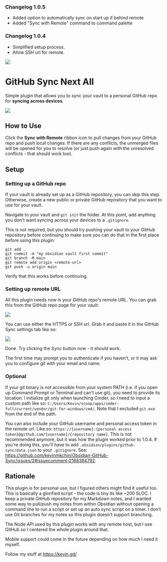 ### Changelog 1.0.5
- Added option to automatically sync on start up if behind remote
- Added "Sync with Remote" command to command palette

### Changelog 1.0.4
- Simplified setup process.
- Allow SSH url for remote.

![](https://img.shields.io/badge/dynamic/json?logo=obsidian&color=%23483699&label=downloads&query=%24%5B%22github-sync%22%5D.downloads&url=https%3A%2F%2Fraw.githubusercontent.com%2Fobsidianmd%2Fobsidian-releases%2Fmaster%2Fcommunity-plugin-stats.json)

# GitHub Sync Next All

Simple plugin that allows you to sync your vault to a personal GitHub repo for **syncing across devices**.

![](screenshots/ribbon-button.png)

## How to Use
Click the **Sync with Remote** ribbon icon to pull changes from your GitHub repo and push local changes. 
If there are any conflicts, the unmerged files will be opened for you to resolve (or just push again with the unresolved conflicts - that should work too).

## Setup

### Setting up a GitHub repo
If your vault is already set up as a GitHub repository, you can skip this step. Otherwise, create a new public or private GitHub repository that you want to use for your vault.

Navigate to your vault and `git init` the folder. 
At this point, add anything you don't want syncing across your devices to a `.gitignore`.

This is not required, but you should try pushing your vault to your GitHub repository before continuing to make sure you can do that in the first place before using this plugin:
```
git add .
git commit -m "my obsidian vault first commit"
git branch -M main
git remote add origin <remote-url>
git push -u origin main
```
Verify that this works before continuing.

### Setting up remote URL
All this plugin needs now is your GitHub repo's remote URL. You can grab this from the GitHub repo page for your vault:

![](screenshots/remote-url.png)

You can use either the HTTPS or SSH url. Grab it and paste it in the GitHub Sync settings tab like so:

![](screenshots/new-settings-page.png)

Done. Try clicking the Sync button now - it should work.

The first time may prompt you to authenticate if you haven't, or it may ask you to configure git with your email and name.

### Optional

If your git binary is not accessible from your system PATH (i.e. if you open up Command Prompt or Terminal and can't use git), you need to provide its location. I initialize git only when launching Cmder, so I need to input a custom path like so: `C:/Users/Kevin/scoop/apps/cmder-full/current/vendor/git-for-windows/cmd/`. Note that I excluded `git.exe` from the end of the path.

You can also include your GitHub username and personal access token in the remote url. Like so: `https://{username}:{personal access token}@github.com/{username}/{repository name}`. This is not recommended anymore, but it was how the plugin worked prior to 1.0.4. If you're doing this, you'll have to add `.obsidian/plugins/github-sync/data.json` to your `.gitignore`. See: https://github.com/kevinmkchin/Obsidian-GitHub-Sync/issues/2#issuecomment-2168384792.

## Rationale

This plugin is for personal use, but I figured others might find it useful too. This is basically a glorified script - the code is tiny its like ~200 SLOC.
I keep a private GitHub repository for my Markdown notes, and I wanted some way to pull/push my notes from within Obsidian without opening a command line to run a script or set up an auto sync script on a timer. I don't use Git branches for my notes so this plugin doesn't support branching. 

The Node API used by this plugin works with any remote host, but I use GitHub so I centered the whole plugin around that.

Mobile support could come in the future depending on how much I need it myself.

Follow my stuff at https://kevin.gd/

